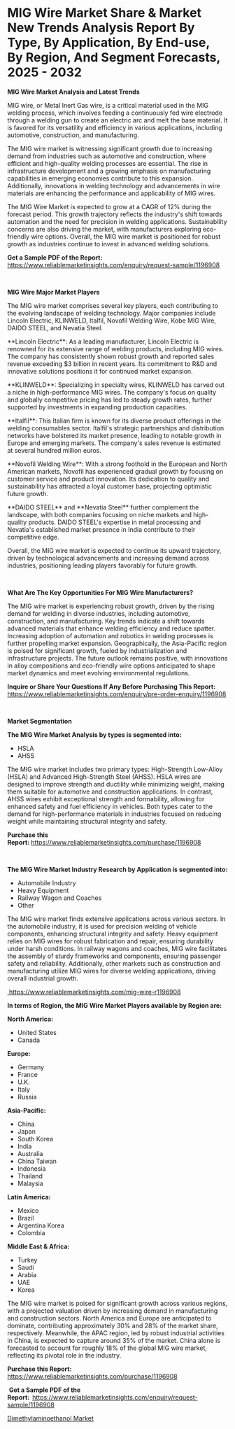 <p><h1>MIG Wire Market Share & Market New Trends Analysis Report By Type, By Application, By End-use, By Region, And Segment Forecasts, 2025 - 2032</h1></p><p><strong>MIG Wire Market Analysis and Latest Trends</strong></p>
<p><p>MIG wire, or Metal Inert Gas wire, is a critical material used in the MIG welding process, which involves feeding a continuously fed wire electrode through a welding gun to create an electric arc and melt the base material. It is favored for its versatility and efficiency in various applications, including automotive, construction, and manufacturing.</p><p>The MIG wire market is witnessing significant growth due to increasing demand from industries such as automotive and construction, where efficient and high-quality welding processes are essential. The rise in infrastructure development and a growing emphasis on manufacturing capabilities in emerging economies contribute to this expansion. Additionally, innovations in welding technology and advancements in wire materials are enhancing the performance and applicability of MIG wires.</p><p>The MIG Wire Market is expected to grow at a CAGR of 12% during the forecast period. This growth trajectory reflects the industry's shift towards automation and the need for precision in welding applications. Sustainability concerns are also driving the market, with manufacturers exploring eco-friendly wire options. Overall, the MIG wire market is positioned for robust growth as industries continue to invest in advanced welding solutions.</p></p>
<p><strong>Get a Sample PDF of the Report:&nbsp;</strong> <a href="https://www.reliablemarketinsights.com/enquiry/request-sample/1196908?utm_campaign=3184&utm_medium=2&utm_source=Github&utm_content=ia&utm_term=01042025&utm_id=mig-wire">https://www.reliablemarketinsights.com/enquiry/request-sample/1196908</a></p>
<p>&nbsp;</p>
<p><strong>MIG Wire Major Market Players</strong></p>
<p><p>The MIG wire market comprises several key players, each contributing to the evolving landscape of welding technology. Major companies include Lincoln Electric, KLINWELD, Italfil, Novofil Welding Wire, Kobe MIG Wire, DAIDO STEEL, and Nevatia Steel.</p><p>**Lincoln Electric**: As a leading manufacturer, Lincoln Electric is renowned for its extensive range of welding products, including MIG wires. The company has consistently shown robust growth and reported sales revenue exceeding $3 billion in recent years. Its commitment to R&D and innovative solutions positions it for continued market expansion.</p><p>**KLINWELD**: Specializing in specialty wires, KLINWELD has carved out a niche in high-performance MIG wires. The company's focus on quality and globally competitive pricing has led to steady growth rates, further supported by investments in expanding production capacities.</p><p>**Italfil**: This Italian firm is known for its diverse product offerings in the welding consumables sector. Italfil's strategic partnerships and distribution networks have bolstered its market presence, leading to notable growth in Europe and emerging markets. The company's sales revenue is estimated at several hundred million euros.</p><p>**Novofil Welding Wire**: With a strong foothold in the European and North American markets, Novofil has experienced gradual growth by focusing on customer service and product innovation. Its dedication to quality and sustainability has attracted a loyal customer base, projecting optimistic future growth.</p><p>**DAIDO STEEL** and **Nevatia Steel** further complement the landscape, with both companies focusing on niche markets and high-quality products. DAIDO STEEL's expertise in metal processing and Nevatia's established market presence in India contribute to their competitive edge.</p><p>Overall, the MIG wire market is expected to continue its upward trajectory, driven by technological advancements and increasing demand across industries, positioning leading players favorably for future growth.</p></p>
<p>&nbsp;</p>
<p><strong>What Are The Key Opportunities For MIG Wire Manufacturers?</strong></p>
<p><p>The MIG wire market is experiencing robust growth, driven by the rising demand for welding in diverse industries, including automotive, construction, and manufacturing. Key trends indicate a shift towards advanced materials that enhance welding efficiency and reduce spatter. Increasing adoption of automation and robotics in welding processes is further propelling market expansion. Geographically, the Asia-Pacific region is poised for significant growth, fueled by industrialization and infrastructure projects. The future outlook remains positive, with innovations in alloy compositions and eco-friendly wire options anticipated to shape market dynamics and meet evolving environmental regulations.</p></p>
<p><strong>Inquire or Share Your Questions If Any Before Purchasing This Report:</strong> <a href="https://www.reliablemarketinsights.com/enquiry/pre-order-enquiry/1196908?utm_campaign=3184&utm_medium=2&utm_source=Github&utm_content=ia&utm_term=01042025&utm_id=mig-wire">https://www.reliablemarketinsights.com/enquiry/pre-order-enquiry/1196908</a></p>
<p>&nbsp;</p>
<p><strong>Market Segmentation</strong></p>
<p><strong>The MIG Wire Market Analysis by types is segmented into:</strong></p>
<p><ul><li>HSLA</li><li>AHSS</li></ul></p>
<p><p>The MIG wire market includes two primary types: High-Strength Low-Alloy (HSLA) and Advanced High-Strength Steel (AHSS). HSLA wires are designed to improve strength and ductility while minimizing weight, making them suitable for automotive and construction applications. In contrast, AHSS wires exhibit exceptional strength and formability, allowing for enhanced safety and fuel efficiency in vehicles. Both types cater to the demand for high-performance materials in industries focused on reducing weight while maintaining structural integrity and safety.</p></p>
<p><strong>Purchase this Report:&nbsp;</strong><a href="https://www.reliablemarketinsights.com/purchase/1196908?utm_campaign=3184&utm_medium=2&utm_source=Github&utm_content=ia&utm_term=01042025&utm_id=mig-wire">https://www.reliablemarketinsights.com/purchase/1196908</a></p>
<p>&nbsp;</p>
<p><strong>The MIG Wire Market Industry Research by Application is segmented into:</strong></p>
<p><ul><li>Automobile Industry</li><li>Heavy Equipment</li><li>Railway Wagon and Coaches</li><li>Other</li></ul></p>
<p><p>The MIG wire market finds extensive applications across various sectors. In the automobile industry, it is used for precision welding of vehicle components, enhancing structural integrity and safety. Heavy equipment relies on MIG wires for robust fabrication and repair, ensuring durability under harsh conditions. In railway wagons and coaches, MIG wire facilitates the assembly of sturdy frameworks and components, ensuring passenger safety and reliability. Additionally, other markets such as construction and manufacturing utilize MIG wires for diverse welding applications, driving overall industrial growth.</p></p>
<p><a href="https://www.reliablemarketinsights.com/mig-wire-r1196908?utm_campaign=3184&utm_medium=2&utm_source=Github&utm_content=ia&utm_term=01042025&utm_id=mig-wire">&nbsp;https://www.reliablemarketinsights.com/mig-wire-r1196908</a></p>
<p><strong>In terms of Region, the MIG Wire Market Players available by Region are:</strong></p>
<p>
    <p> <strong> North America: </strong>
        <ul>
            <li>United States</li>
            <li>Canada</li>
        </ul>
        </p> 
    <p> <strong> Europe: </strong>
        <ul>
            <li>Germany</li>
            <li>France</li>
            <li>U.K.</li>
            <li>Italy</li>
            <li>Russia</li>
        </ul>
        </p> 
    <p> <strong> Asia-Pacific: </strong>
        <ul>
            <li>China</li>
            <li>Japan</li>
            <li>South Korea</li>
            <li>India</li>
            <li>Australia</li>
            <li>China Taiwan</li>
            <li>Indonesia</li>
            <li>Thailand</li>
            <li>Malaysia</li>
        </ul>
        </p> 
    <p> <strong> Latin America: </strong>
        <ul>
            <li>Mexico</li>
            <li>Brazil</li>
            <li>Argentina Korea</li>
            <li>Colombia</li>
        </ul>
        </p> 
    <p> <strong> Middle East & Africa: </strong>
        <ul>
            <li>Turkey</li>
            <li>Saudi</li>
            <li>Arabia</li>
            <li>UAE</li>
            <li>Korea</li>
        </ul>
    </p>
    </p>
<p><p>The MIG wire market is poised for significant growth across various regions, with a projected valuation driven by increasing demand in manufacturing and construction sectors. North America and Europe are anticipated to dominate, contributing approximately 30% and 28% of the market share, respectively. Meanwhile, the APAC region, led by robust industrial activities in China, is expected to capture around 35% of the market. China alone is forecasted to account for roughly 18% of the global MIG wire market, reflecting its pivotal role in the industry.</p></p>
<p><strong>Purchase this Report: </strong><a href="https://www.reliablemarketinsights.com/purchase/1196908?utm_campaign=3184&utm_medium=2&utm_source=Github&utm_content=ia&utm_term=01042025&utm_id=mig-wire">https://www.reliablemarketinsights.com/purchase/1196908</a></p>
<p>&nbsp;<strong>Get a Sample PDF of the Report:&nbsp;&nbsp;</strong><a href="https://www.reliablemarketinsights.com/enquiry/request-sample/1196908?utm_campaign=3184&utm_medium=2&utm_source=Github&utm_content=ia&utm_term=01042025&utm_id=mig-wire">https://www.reliablemarketinsights.com/enquiry/request-sample/1196908</a></p>
<p><strong></strong></p>
<p><p><a href="https://github.com/biyajausenik/Market-Research-Report-List-1/blob/main/dimethylaminoethanol-market.md?utm_campaign=3184&utm_medium=2&utm_source=Github&utm_content=ia&utm_term=01042025&utm_id=mig-wire">Dimethylaminoethanol Market</a></p></p>